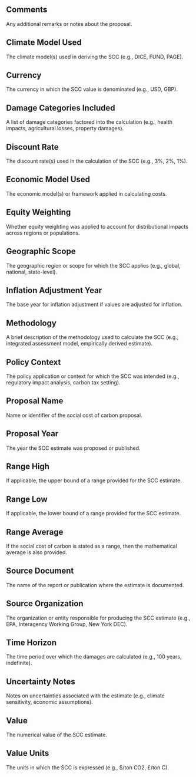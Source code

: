 ## Comments
Any additional remarks or notes about the proposal.

## Climate Model Used
The climate model(s) used in deriving the SCC (e.g., DICE, FUND, PAGE).

## Currency
The currency in which the SCC value is denominated (e.g., USD, GBP).

## Damage Categories Included
A list of damage categories factored into the calculation (e.g., health impacts, agricultural losses, property damages).

## Discount Rate
The discount rate(s) used in the calculation of the SCC (e.g., 3%, 2%, 1%).

## Economic Model Used
The economic model(s) or framework applied in calculating costs.

## Equity Weighting
Whether equity weighting was applied to account for distributional impacts across regions or populations.

## Geographic Scope
The geographic region or scope for which the SCC applies (e.g., global, national, state-level).

## Inflation Adjustment Year
The base year for inflation adjustment if values are adjusted for inflation.

## Methodology
A brief description of the methodology used to calculate the SCC (e.g., integrated assessment model, empirically derived estimate).

## Policy Context
The policy application or context for which the SCC was intended (e.g., regulatory impact analysis, carbon tax setting).

## Proposal Name
Name or identifier of the social cost of carbon proposal.

## Proposal Year
The year the SCC estimate was proposed or published.

## Range High
If applicable, the upper bound of a range provided for the SCC estimate.

## Range Low
If applicable, the lower bound of a range provided for the SCC estimate.

## Range Average

If the social cost of carbon is stated as a range, then the mathematical average is also provided. 

## Source Document
The name of the report or publication where the estimate is documented.

## Source Organization
The organization or entity responsible for producing the SCC estimate (e.g., EPA, Interagency Working Group, New York DEC).

## Time Horizon
The time period over which the damages are calculated (e.g., 100 years, indefinite).

## Uncertainty Notes
Notes on uncertainties associated with the estimate (e.g., climate sensitivity, economic assumptions).

## Value
The numerical value of the SCC estimate.

## Value Units
The units in which the SCC is expressed (e.g., $/ton CO2, £/ton C).
